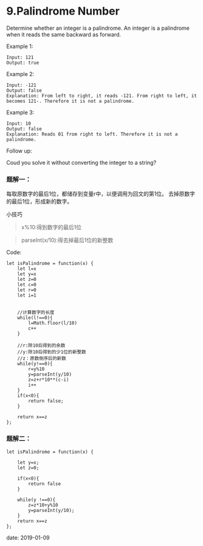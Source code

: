 
# 9.Palindrome Number

Determine whether an integer is a palindrome. An integer is a palindrome when it reads the same backward as forward.

Example 1:
```
Input: 121
Output: true
```
Example 2:
```
Input: -121
Output: false
Explanation: From left to right, it reads -121. From right to left, it becomes 121-. Therefore it is not a palindrome.
```
Example 3:
```
Input: 10
Output: false
Explanation: Reads 01 from right to left. Therefore it is not a palindrome.
```
Follow up:

Coud you solve it without converting the integer to a string?


### 题解一：
每取原数字的最后1位，都储存到变量r中，以便调用为回文的第1位。
去掉原数字的最后1位，形成新的数字。

小技巧
> x%10:得到数字的最后1位

> parseInt(x/10):得去掉最后1位的新整数

Code:
```
let isPalindrome = function(x) {
    let l=x
    let y=x
    let z=0
    let c=0
    let r=0 
    let i=1


    //计算数字的长度
    while(l!==0){   
        l=Math.floor(l/10)
        c++
    }

    //r:除10后得到的余数
    //y:除10后得到的少1位的新整数
    //z：原数倒序后的新数
    while(y!==0){ 
        r=y%10        
        y=parseInt(y/10)        
        z=z+r*10**(c-i)  
        i++             
    }
    if(x<0){
        return false;
    }
    
    return x==z    
};
```
### 题解二：
```
let isPalindrome = function(x) {
   
    let y=x;
    let z=0;

    if(x<0){
        return false     
    }

    while(y !==0){
        z=z*10+y%10
        y=parseInt(y/10);  
    }
    return x==z    
};

```


date: 2019-01-09
